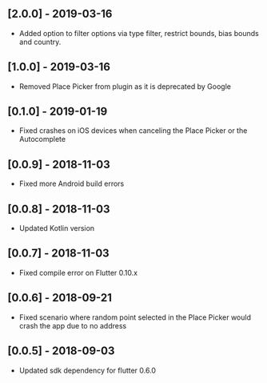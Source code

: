 ## [2.0.0] - 2019-03-16

* Added option to filter options via type filter, restrict bounds, bias bounds and country.

## [1.0.0] - 2019-03-16

* Removed Place Picker from plugin as it is deprecated by Google

## [0.1.0] - 2019-01-19

* Fixed crashes on iOS devices when canceling the Place Picker or the Autocomplete

## [0.0.9] - 2018-11-03

* Fixed more Android build errors

## [0.0.8] - 2018-11-03

* Updated Kotlin version

## [0.0.7] - 2018-11-03

* Fixed compile error on Flutter 0.10.x

## [0.0.6] - 2018-09-21

* Fixed scenario where random point selected in the Place Picker would crash the app due to no address

## [0.0.5] - 2018-09-03

* Updated sdk dependency for flutter 0.6.0
